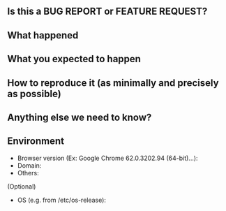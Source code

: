 <!-- This form is for bug reports and feature requests-->

## Is this a BUG REPORT or FEATURE REQUEST?


## What happened
<!--(Include screenshots when possible)-->

## What you expected to happen

## How to reproduce it (as minimally and precisely as possible)


## Anything else we need to know?

## Environment
- Browser version (Ex: Google Chrome 62.0.3202.94 (64-bit)...):
- Domain: 
- Others:

(Optional)
- OS (e.g. from /etc/os-release):